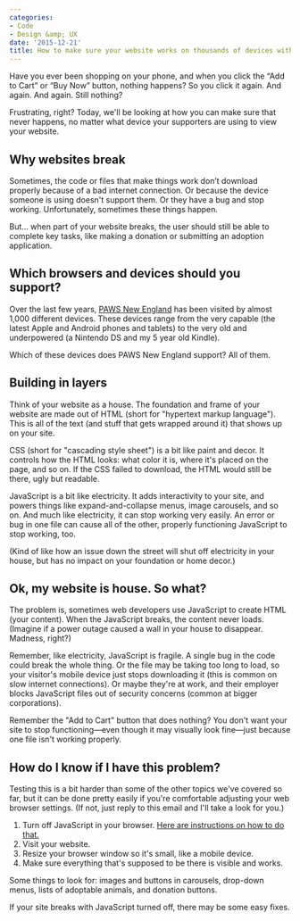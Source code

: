 ```yaml
---
categories:
- Code
- Design &amp; UX
date: '2015-12-21'
title: How to make sure your website works on thousands of devices without losing your mind
---
```


Have you ever been shopping on your phone, and when you click the “Add to Cart” or “Buy Now” button, nothing happens? So you click it again. And again. And again. Still nothing?

Frustrating, right? Today, we'll be looking at how you can make sure that never happens, no matter what device your supporters are using to view your website.

<!--more-->

## Why websites break

Sometimes, the code or files that make things work don’t download properly because of a bad internet connection. Or because the device someone is using doesn't support them. Or they have a bug and stop working. Unfortunately, sometimes these things happen.

But... when part of your website breaks, the user should still be able to complete key tasks, like making a donation or submitting an adoption application.

## Which browsers and devices should you support?

Over the last few years, [PAWS New England](http://pawsnewengland.com/) has been visited by almost 1,000 different devices. These devices range from the very capable (the latest Apple and Android phones and tablets) to the very old and underpowered (a Nintendo DS and my 5 year old Kindle).

Which of these devices does PAWS New England support? All of them.

## Building in layers

Think of your website as a house. The foundation and frame of your website are made out of HTML (short for "hypertext markup language"). This is all of the text (and stuff that gets wrapped around it) that shows up on your site.

CSS (short for "cascading style sheet") is a bit like paint and decor. It controls how the HTML looks: what color it is, where it's placed on the page, and so on. If the CSS failed to download, the HTML would still be there, ugly but readable.

JavaScript is a bit like electricity. It adds interactivity to your site, and powers things like expand-and-collapse menus, image carousels, and so on. And much like electricity, it can stop working very easily. An error or bug in one file can cause all of the other, properly functioning JavaScript to stop working, too.

(Kind of like how an issue down the street will shut off electricity in your house, but has no impact on your foundation or home decor.)

## Ok, my website is house. So what?

The problem is, sometimes web developers use JavaScript to create HTML (your content). When the JavaScript breaks, the content never loads. (Imagine if a power outage caused a wall in your house to disappear. Madness, right?)

Remember, like electricity, JavaScript is fragile. A single bug in the code could break the whole thing. Or the file may be taking too long to load, so your visitor's mobile device just stops downloading it (this is common on slow internet connections). Or maybe they're at work, and their employer blocks JavaScript files out of security concerns (common at bigger corporations).

Remember the "Add to Cart" button that does nothing? You don't want your site to stop functioning&mdash;even though it may visually look fine&mdash;just because one file isn't working properly.

## How do I know if I have this problem?

Testing this is a bit harder than some of the other topics we've covered so far, but it can be done pretty easily if you're comfortable adjusting your web browser settings. (If not, just reply to this email and I'll take a look for you.)

1. Turn off JavaScript in your browser. [Here are instructions on how to do that.](http://www.computerhope.com/issues/ch000891.htm)
2. Visit your website.
3. Resize your browser window so it's small, like a mobile device.
4. Make sure everything that's supposed to be there is visible and works.

Some things to look for: images and buttons in carousels, drop-down menus, lists of adoptable animals, and donation buttons.

If your site breaks with JavaScript turned off, there may be some easy fixes.